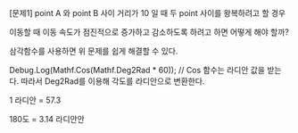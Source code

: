 [문제1]
point A 와 point B 사이 거리가 10 일 때 두 point 사이를 왕복하려고 할 경우 

이동할 때 이동 속도가 점진적으로 증가하고 감소하도록 하려고 하면 어떻게 해야 할까?

삼각함수를 사용하면 위 문제를 쉽게 해결할 수 있다.

Debug.Log(Mathf.Cos(Mathf.Deg2Rad * 60)); // Cos 함수는 라디안 값을 받는다. 따라서 Deg2Rad를 이용해 각도를 라디안으로 변환한다.

1 라디안 = 57.3

180도 = 3.14 라디안안